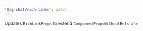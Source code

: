 ```yaml
---
'@lg-chat/rich-links': patch
---
```


Updates `RichLinkProps` to extend `ComponentPropsWithoutRef<'a'>`
